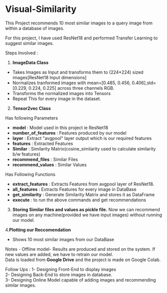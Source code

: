 # Visual-Similarity

This Project recommends 10 most similar images to a query image from within a database of images.

For this project,
I have used ResNet18 and performed Transfer Learning to suggest similar images.

Steps Involved :

1. **ImageData Class**
- Takes Images as Input and transforms them to (224*224) sized images[ResNet18 Input dimensions]
- Normalizes tranformed images with mean=[0.485, 0.456, 0.406],std=[0.229, 0.224, 0.225] across three channels RGB.
- Transforms the normalized images into Tensors
- Repeat This for every image in the dataset.

2. **Tensor2vec Class**

Has following Parameters
- **model** :  Model used in this project ie ResNet18
- **number_of_features** : Features produced by our model
- **layer** : Extract "avgpool" layer output which is our required features
- **features** : Extracted Features
- **Similar** : Similarity Matrix(cosine_similarity used to calculate similarity b/w features)
- **recommend_files** : Similar Files
- **recommend_values** : Similar Values

Has Following Functions
- **extract_features** : Extracts Features from avgpool layer of ResNet18.
- **all_features** : Extracts Features for every image in DataBase
- **get_similarity** : Generate Similarity Matrix and stores it as DataFrame
- **execute** : to run the above commands and get recommendations

3. **Storing Similar files and values as pickle file.** Now we can recommend images on any machine(provided we have input images) without running our model.

4.**Plotting our Reccomendation**
- Shows 10 most similar images from our DataBase

Notes -
Offline model- Results are produced and stored on the system. If new values are added, we have to retrain our model. \
Data is loaded from **Google Drive** and the project is made on Google Colab.

Follow Ups :
1- Designing Front-End to display images \
2- Designing Back-End to store images in database. \
3- Designing Online Model capable of adding images and recommending similar images.





